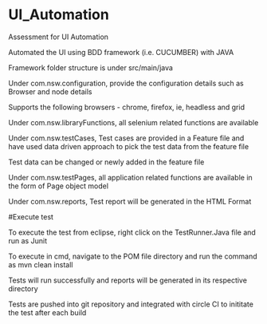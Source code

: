 # UI_Automation
Assessment for UI Automation

Automated the UI using BDD framework (i.e. CUCUMBER) with JAVA

Framework folder structure is under src/main/java

Under com.nsw.configuration, provide the configuration details such as Browser and node details

Supports the following browsers - chrome, firefox, ie, headless and grid

Under com.nsw.libraryFunctions, all selenium related functions are available

Under com.nsw.testCases, Test cases are provided in a Feature file and have used data driven approach to pick the test data from the feature file

Test data can be changed or newly added in the feature file

Under com.nsw.testPages, all application related functions are available in the form of Page object model

Under com.nsw.reports, Test report will be generated in the HTML Format

#Execute test

To execute the test from eclipse, right click on the TestRunner.Java file and run as Junit

To execute in cmd, navigate to the POM file directory and run the command as mvn clean install

Tests will run successfully and reports will be generated in its respective directory

Tests are pushed into git repository and integrated with circle CI to inititate the test after each build
